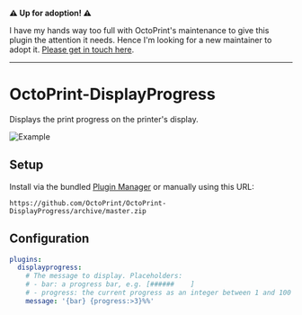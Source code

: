 **⚠ Up for adoption! ⚠**

I have my hands way too full with OctoPrint's maintenance to give this plugin the attention it needs. Hence I'm looking for a new maintainer to adopt it. [Please get in touch here](https://github.com/OctoPrint/OctoPrint-DisplayProgress/issues/10).

---

# OctoPrint-DisplayProgress

Displays the print progress on the printer's display.

![Example](http://i.imgur.com/F4m2QlB.jpg)

## Setup

Install via the bundled [Plugin Manager](https://github.com/foosel/OctoPrint/wiki/Plugin:-Plugin-Manager)
or manually using this URL:

    https://github.com/OctoPrint/OctoPrint-DisplayProgress/archive/master.zip

## Configuration

``` yaml
plugins:
  displayprogress:
    # The message to display. Placeholders:
    # - bar: a progress bar, e.g. [######    ]
    # - progress: the current progress as an integer between 1 and 100
    message: '{bar} {progress:>3}%%'
```
